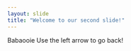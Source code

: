 ```yaml
---
layout: slide
title: "Welcome to our second slide!"
---
```

Babaooie
Use the left arrow to go back!

